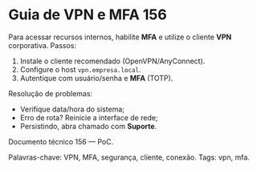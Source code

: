 # Guia de VPN e MFA 156

Para acessar recursos internos, habilite **MFA** e utilize o cliente **VPN** corporativa.
Passos:
1. Instale o cliente recomendado (OpenVPN/AnyConnect).
2. Configure o host `vpn.empresa.local`.
3. Autentique com usuário/senha e **MFA** (TOTP).

Resolução de problemas:
- Verifique data/hora do sistema;
- Erro de rota? Reinicie a interface de rede;
- Persistindo, abra chamado com **Suporte**.

Documento técnico 156 — PoC.

Palavras-chave: VPN, MFA, segurança, cliente, conexão.
Tags: vpn, mfa.
